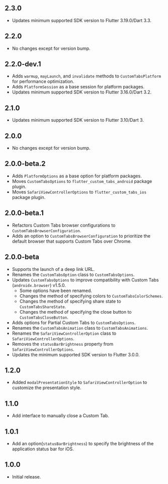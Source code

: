## 2.3.0

- Updates minimum supported SDK version to Flutter 3.19.0/Dart 3.3.

## 2.2.0

- No changes except for version bump.

## 2.2.0-dev.1

- Adds `warmup`, `mayLaunch`, and `invalidate` methods to `CustomTabsPlatform` for performance optimization.
- Adds `PlatformSession` as a base session for platform packages.
- Updates minimum supported SDK version to Flutter 3.16.0/Dart 3.2.

## 2.1.0

- Updates minimum supported SDK version to Flutter 3.10/Dart 3.

## 2.0.0

- No changes except for version bump.

## 2.0.0-beta.2

- Adds `PlatformOptions` as a base option for platform packages.
- Moves `CustomTabsOptions` to `flutter_custom_tabs_android` package plugin.
- Moves `SafariViewControllerOptions` to `flutter_custom_tabs_ios` package plugin.

## 2.0.0-beta.1

- Refactors Custom Tabs browser configurations to `CustomTabsBrowserConfiguration`.
- Adds an option to `CustomTabsBrowserConfiguration` to prioritize the default browser that supports Custom Tabs over Chrome.

## 2.0.0-beta

- Supports the launch of a deep link URL.
- Renames the `CustomTabsOption` class to `CustomTabsOptions`.
- Updates `CustomTabsOptions` to improve compatibility with Custom Tabs (`androidx.browser`) v1.5.0.
  - Some options have been renamed.
  - Changes the method of specifying colors to `CustomTabsColorSchemes`.
  - Changes the method of specifying share state to `CustomTabsShareState`.
  - Changes the method of specifying the close button to `CustomTabsCloseButton`.
- Adds options for Partial Custom Tabs to `CustomTabsOptions`.
- Renames the `CustomTabsAnimation` class to `CustomTabsAnimations`.
- Renames the `SafariViewControllerOption` class to `SafariViewControllerOptions`.
- Removes the `statusBarBrightness` property from `SafariViewControllerOptions`.
- Updates the minimum supported SDK version to Flutter 3.0.0.

## 1.2.0

- Added `modalPresentationStyle` to `SafariViewControllerOption` to customize the presentation style.

## 1.1.0

- Add interface to manually close a Custom Tab.

## 1.0.1

- Add an option(`statusBarBrightness`) to specify the brightness of the application status bar for iOS.

## 1.0.0

- Initial release.
